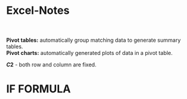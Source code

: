 # Excel-Notes
<br><br>
**Pivot tables:** automatically group matching data to generate summary tables.<br>
**Pivot charts:** automatically generated plots of data in a pivot table.<br>

**$C$2** - both row and column are fixed.<br>


# IF FORMULA 



